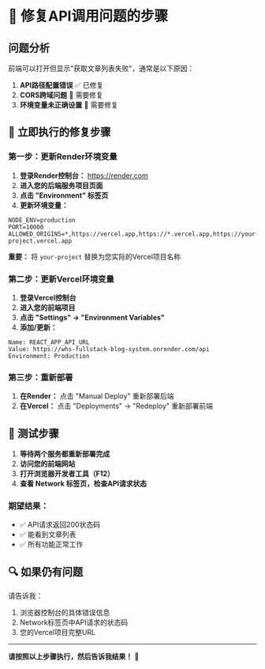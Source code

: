 # 🔧 修复API调用问题的步骤

## 问题分析
前端可以打开但显示"获取文章列表失败"，通常是以下原因：

1. **API路径配置错误** ✅ 已修复
2. **CORS跨域问题** 🔧 需要修复
3. **环境变量未正确设置** 🔧 需要修复

## 🚀 立即执行的修复步骤

### 第一步：更新Render环境变量

1. **登录Render控制台：** https://render.com
2. **进入您的后端服务项目页面**
3. **点击 "Environment" 标签页**
4. **更新环境变量：**

```
NODE_ENV=production
PORT=10000
ALLOWED_ORIGINS=*,https://vercel.app,https://*.vercel.app,https://your-project.vercel.app
```

**重要：** 将 `your-project` 替换为您实际的Vercel项目名称

### 第二步：更新Vercel环境变量

1. **登录Vercel控制台**
2. **进入您的前端项目**
3. **点击 "Settings" → "Environment Variables"**
4. **添加/更新：**

```
Name: REACT_APP_API_URL
Value: https://whs-fullstack-blog-system.onrender.com/api
Environment: Production
```

### 第三步：重新部署

1. **在Render：** 点击 "Manual Deploy" 重新部署后端
2. **在Vercel：** 点击 "Deployments" → "Redeploy" 重新部署前端

## 🧪 测试步骤

1. **等待两个服务都重新部署完成**
2. **访问您的前端网站**
3. **打开浏览器开发者工具（F12）**
4. **查看 Network 标签页，检查API请求状态**

### 期望结果：
- ✅ API请求返回200状态码
- ✅ 能看到文章列表
- ✅ 所有功能正常工作

## 🔍 如果仍有问题

请告诉我：
1. 浏览器控制台的具体错误信息
2. Network标签页中API请求的状态码
3. 您的Vercel项目完整URL

---

**请按照以上步骤执行，然后告诉我结果！** 🎯
